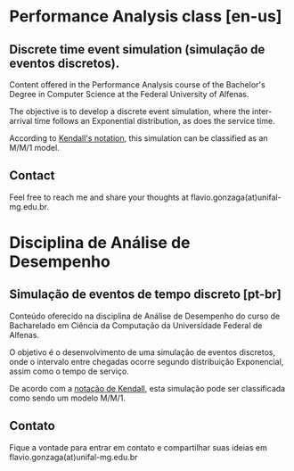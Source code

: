 # Performance Analysis class [en-us]
## Discrete time event simulation (simulação de eventos discretos).
Content offered in the Performance Analysis course of the Bachelor's Degree in Computer Science at the Federal University of Alfenas.

The objective is to develop a discrete event simulation, where the inter-arrival time follows an Exponential distribution, as does the service time.

According to [Kendall's notation](https://en.wikipedia.org/wiki/Kendall%27s_notation), this simulation can be classified as an M/M/1 model.

## Contact
Feel free to reach me and share your thoughts at flavio.gonzaga(at)unifal-mg.edu.br.


# Disciplina de Análise de Desempenho

## Simulação de eventos de tempo discreto [pt-br]
Conteúdo oferecido na disciplina de Análise de Desempenho do curso de Bacharelado em Ciência da Computação da Universidade Federal de Alfenas.

O objetivo é o desenvolvimento de uma simulação de eventos discretos, onde o intervalo entre chegadas ocorre segundo distribuição Exponencial, assim como o tempo de serviço.

De acordo com a [notação de Kendall](https://en.wikipedia.org/wiki/Kendall%27s_notation), esta simulação pode ser classificada como sendo um modelo M/M/1.

## Contato
Fique a vontade para entrar em contato e compartilhar suas ideias em flavio.gonzaga(at)unifal-mg.edu.br

